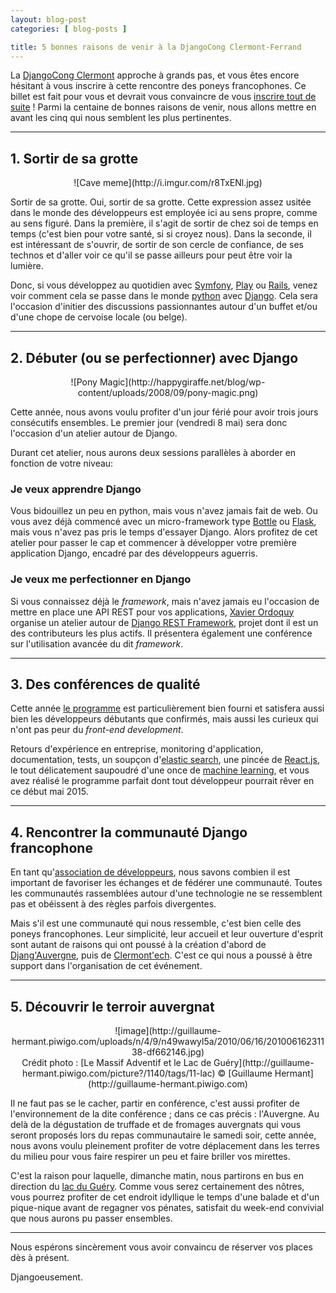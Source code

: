```yaml
---
layout: blog-post
categories: [ blog-posts ]

title: 5 bonnes raisons de venir à la DjangoCong Clermont-Ferrand
---
```


La [DjangoCong Clermont](http://rencontres.django-fr.org/2015/) approche à grands pas, et vous êtes encore hésitant à vous inscrire à cette rencontre des poneys francophones. Ce billet est fait pour vous et devrait vous convaincre de vous [inscrire tout de suite](https://www.weezevent.com/widget_billeterie.php?id_evenement=105202&code=64013&color_primary=00AEEF) ! Parmi la centaine de bonnes raisons de venir, nous allons mettre en avant les cinq qui nous semblent les plus pertinentes.

---

## 1. Sortir de sa grotte

<center>
    ![Cave meme](http://i.imgur.com/r8TxENl.jpg)
</center>

Sortir de sa grotte. Oui, sortir de sa grotte. Cette expression assez usitée dans le monde des développeurs est employée ici au sens propre, comme au sens figuré. Dans la première, il s'agit de sortir de chez soi de temps en temps (c'est bien pour votre santé, si si croyez nous). Dans la seconde, il est intéressant de s'ouvrir, de sortir de son cercle de confiance, de ses technos et d'aller voir ce qu'il se passe ailleurs pour peut être voir la lumière.

Donc, si vous développez au quotidien avec [Symfony](http://symfony.com/), [Play](https://www.playframework.com/) ou [Rails](http://rubyonrails.org/), venez voir comment cela se passe dans le monde [python](https://www.python.org/) avec [Django](https://www.djangoproject.com/). Cela sera l'occasion d'initier des discussions passionnantes autour d'un buffet et/ou d'une chope de cervoise locale (ou belge).

---

## 2. Débuter (ou se perfectionner) avec Django

<center>
    ![Pony Magic](http://happygiraffe.net/blog/wp-content/uploads/2008/09/pony-magic.png)
</center>

Cette année, nous avons voulu profiter d'un jour férié pour avoir trois jours consécutifs ensembles. Le premier jour (vendredi 8 mai) sera donc l'occasion d'un atelier autour de Django. 

Durant cet atelier, nous aurons deux sessions parallèles à aborder en fonction de votre niveau:

### Je veux apprendre Django

Vous bidouillez un peu en python, mais vous n'avez jamais fait de web. Ou vous avez déjà commencé avec un micro-framework type [Bottle](http://bottlepy.org) ou [Flask](http://flask.pocoo.org), mais vous n'avez pas pris le temps d'essayer Django. Alors profitez de cet atelier pour passer le cap et commencer à développer votre première application Django, encadré par des développeurs aguerris. 

### Je veux me perfectionner en Django

Si vous connaissez déjà le *framework*, mais n'avez jamais eu l'occasion de mettre en place une API REST pour vos applications, [Xavier Ordoquy](https://twitter.com/linovia_net) organise un atelier autour de [Django REST Framework](http://www.django-rest-framework.org/), projet dont il est un des contributeurs les plus actifs. Il présentera également une conférence sur l'utilisation avancée du dit *framework*.

---

## 3. Des conférences de qualité

Cette année [le programme](http://rencontres.django-fr.org/2015/programme.html) est particulièrement bien fourni et satisfera aussi bien les développeurs débutants que confirmés, mais aussi les curieux qui n'ont pas peur du *front-end development*.

Retours d'expérience en entreprise, monitoring d'application, documentation, tests, un soupçon d'[elastic search](http://elasticsearch.org), une pincée de [React.js](https://facebook.github.io/react/index.html), le tout délicatement saupoudré d'une once de [machine learning](https://en.wikipedia.org/wiki/Machine_learning), et vous avez réalisé le programme parfait dont tout développeur pourrait rêver en ce début mai 2015.

---

## 4. Rencontrer la communauté Django francophone

En tant qu'[association de développeurs](http://clermontech.org), nous savons combien il est important de favoriser les échanges et de fédérer une communauté. Toutes les communautés rassemblées autour d'une technologie ne se ressemblent pas et obéissent à des règles parfois divergentes.

Mais s'il est une communauté qui nous ressemble, c'est bien celle des poneys francophones. Leur simplicité, leur accueil et leur ouverture d'esprit sont autant de raisons qui ont poussé à la création d'abord de [Djang'Auvergne](http://auvergne.django-fr.org), puis de [Clermont'ech](http://clermontech.org). C'est ce qui nous a poussé à être support dans l'organisation de cet événement.

---

## 5. Découvrir le terroir auvergnat

<center>
    ![image](http://guillaume-hermant.piwigo.com/uploads/n/4/9/n49wawyl5a/2010/06/16/20100616231138-df662146.jpg)
</center>

<center>
        Crédit photo :  [Le Massif Adventif et le Lac de Guéry](http://guillaume-hermant.piwigo.com/picture?/1140/tags/11-lac) © [Guillaume Hermant](http://guillaume-hermant.piwigo.com)
</center>

Il ne faut pas se le cacher, partir en conférence, c'est aussi profiter de l'environnement de la dite conférence ; dans ce cas précis : l'Auvergne. Au delà de la dégustation de truffade et de fromages auvergnats qui vous seront proposés lors du repas communautaire le samedi soir, cette année, nous avons voulu pleinement profiter de votre déplacement dans les terres du milieu pour vous faire respirer un peu et faire briller vos mirettes.

C'est la raison pour laquelle, dimanche matin, nous partirons en bus en direction du [lac du Guéry](http://www.sancy.com/activites/detail/6345/le-mont-dore/lac-du-guery). Comme vous serez certainement des nôtres, vous pourrez profiter de cet endroit idyllique le temps d'une balade et d'un pique-nique avant de regagner vos pénates, satisfait du week-end convivial que nous aurons pu passer ensembles.

---

Nous espérons sincèrement vous avoir convaincu de réserver vos places dès à présent.

Djangoeusement.
